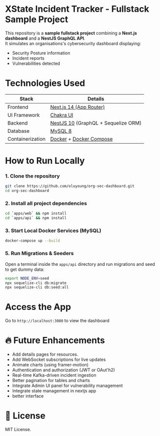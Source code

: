 # XState Incident Tracker - Fullstack Sample Project

This repository is a **sample fullstack project** combining a **Next.js dashboard** and a **NestJS GraphQL API**.  
It simulates an organisations's cybersecurity dashboard displaying:

- Security Posture information
- Incident reports
- Vulnerabilities detected

# Technologies Used

| Stack            | Details |
|------------------|---------|
| Frontend         | [Next.js 14 (App Router)](https://nextjs.org/docs) |
| UI Framework     | [Chakra UI](https://chakra-ui.com/) |
| Backend          | [NestJS 10](https://docs.nestjs.com/) (GraphQL + Sequelize ORM) |
| Database         | [MySQL 8](https://hub.docker.com/_/mysql) |
| Containerization | [Docker](https://www.docker.com/) + [Docker Compose](https://docs.docker.com/compose/) |

# How to Run Locally

### 1. Clone the repository

```bash
git clone https://github.com/oluyoung/org-sec-dashboard.git
cd org-sec-dashboard
```

### 2. Install all project dependencies

```bash
cd `apps/web` && npm install
cd `apps/api` && npm install
```

### 3. Start Local Docker Services (MySQL)

```bash
docker-compose up --build
```

### 5. Run Migrations & Seeders

Open a terminal inside the `apps/api` directory and run migrations and seed to get dummy data:

```bash
export NODE_ENV=seed
npx sequelize-cli db:migrate
npx sequelize-cli db:seed:all
```

# Access the App

Go to `http://localhost:3000` to view the dashboard

# 🔥 Future Enhancements

- Add details pages for resources.
- Add WebSocket subscriptions for live updates
- Animate charts (using framer-motion)
- Authentication and authorization (JWT or OAut'h2)
- Real-time Kafka-driven incident ingestion
- Better pagination for tables and charts
- Integrate Admin UI panel for vulnerability management
- Integrate state management in nextjs app
- better interface

# 📜 License

MIT License.